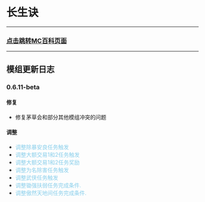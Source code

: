 # 长生诀

***
### [点击跳转MC百科页面](https://www.mcmod.cn/class/20002.html#google_vignette)
***

## 模组更新日志

### **0.6.11-beta**
#### 修复
* 修复茅草会和部分其他模组冲突的问题
#### 调整
* <font color="#87CEEB">调整除暴安良任务触发</font>
* <font color="#87CEEB">调整大额交易1和2任务触发</font>
* <font color="#87CEEB">调整大额交易1和2任务奖励</font>
* <font color="#87CEEB">调整为名除害任务触发</font>
* <font color="#87CEEB">调整武侠任务触发</font>
* <font color="#87CEEB">调整锄强扶弱任务完成条件.</font>
* <font color="#87CEEB">调整傲然天地间任务完成条件.</font>